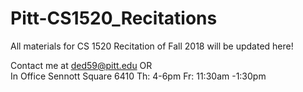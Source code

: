 # Pitt-CS1520_Recitations
All materials for CS 1520 Recitation of Fall 2018 will be updated here!


Contact me at ded59@pitt.edu
OR  
In Office Sennott Square 6410
Th: 4-6pm
Fr: 11:30am -1:30pm

